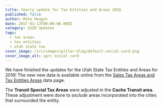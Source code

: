 ```yaml
---
title: Yearly update for Tax Entities and Areas 2016
published: false
author: Mike Heagin
date: 2017-03-13T00:00:00.000Z
category: SGID Updates
tags:
  - tax areas
  - tax entities
  - utah state tax
cover_image: /src/images/pillar-blog/default-social-card.png
cover_image_alt: ugrc social card
---
```


We have finished the updates for the Utah State Tax Entities and Areas for 2016!
The new new data is available online from the [Sales Tax Areas and Tax Entities Areas](/products/sgid/economy/taxing-areas) data page.

The **Transit Special Tax Areas** were adjusted in the **Cache Transit area**. These adjustment were done to _exclude_ areas incorporated into the cities that surrounded the entity.

